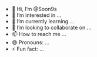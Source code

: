 - 👋 Hi, I’m @Soon9s
- 👀 I’m interested in ...
- 🌱 I’m currently learning ...
- 💞️ I’m looking to collaborate on ...
- 📫 How to reach me ...
- 😄 Pronouns: ...
- ⚡ Fun fact: ...

<!---
Soon9s/Soon9s is a ✨ special ✨ repository because its `README.md` (this file) appears on your GitHub profile.
You can click the Preview link to take a look at your changes.
--->
